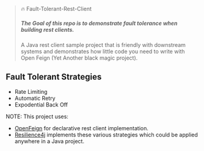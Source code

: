 >
> 🔥 Fault-Tolerant-Rest-Client
> 
> ##### The Goal of this repo is to demonstrate fault tolerance when building rest clients.
> A Java rest client sample project that is friendly with downstream systems and demonstrates
> how little code you need to write with Open Feign (Yet Another black magic project).

## Fault Tolerant Strategies
 - Rate Limiting
 - Automatic Retry 
 - Expodential Back Off

NOTE: This project uses:
 - [OpenFeign](https://spring.io/projects/spring-cloud-openfeign#overview) for declarative rest client implementation. 
 - [Resilience4j](https://github.com/resilience4j/resilience4j) implements these various strategies which could be applied anywhere in a Java project.

